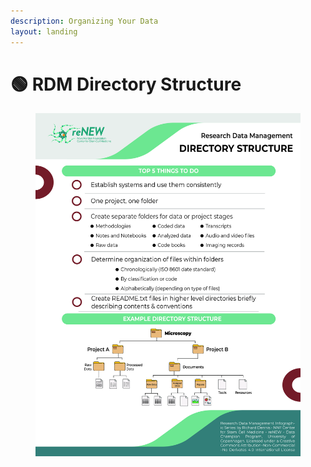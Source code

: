 ```yaml
---
description: Organizing Your Data
layout: landing
---
```


# 🟢 RDM Directory Structure

<div data-full-width="true"><figure><img src="../../.gitbook/assets/RDM_Checklist_Directory.jpg" alt=""><figcaption></figcaption></figure></div>
